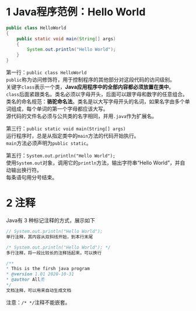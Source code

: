 # 1 Java程序范例：Hello World

```java
public class HelloWorld
{
	public static void main(String[] args)
	{
		System.out.println("Hello World");
	}
}
```
第一行：```public class HelloWorld```<br>
`public`称为访问修饰符，用于控制程序的其他部分对这段代码的访问级别。<br>
关键字`class`表示一个类，**Java应用程序中的全部内容都必须放置在类中**。<br>
`class`后面紧跟类名。类名必须以字母开头，后面可以跟字母和数字的任意组合。<br>
类名的命名规范：**骆驼命名法**。类名是以大写字母开头的名词，如果名字由多个单词组成，每个单词的第一个字母都应该大写。<br>
源代码的文件名必须与公共类的名字相同，并用`.java`作为扩展名。

第三行：```public static void main(String[] args)```<br>
运行程序时，总是从指定类中的`main`方法的代码开始执行。<br>
`main`方法必须声明为`public static`。

第五行：```System.out.println("Hello World");```<br>
使用`System.out`对象，调用它的`println`方法，输出字符串“Hello World”，并自动输出换行符。<br>
每条语句用分号结束。
# 2 注释
Java有 3 种标记注释的方式，展示如下

```java
// System.out.println("Hello World");
单行注释，其内容从双斜线开始，到本行末尾

/* System.out.println("Hello World"); */
多行注释，将一段比较长的注释括起来，可以换行

/**
* This is the firsh java program
* @version 1.01 2020-10-31
* @author All秃
*/
文档注释，可以用来自动生成文档
```
注意：`/* */`注释不能嵌套。
